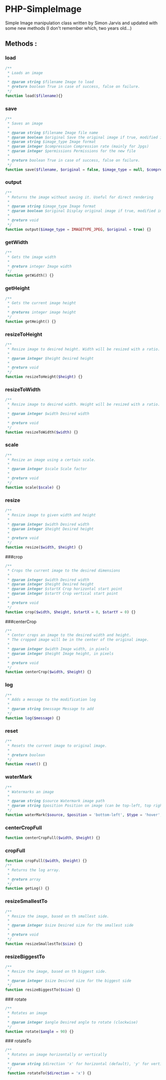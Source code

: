 # PHP-SimpleImage

Simple Image manipulation class written by Simon Jarvis and updated with some new methods (I don't remember which, two years old...)

## Methods :
### load

```PHP
/**
 * Loads an image
 *
 * @param string $filename Image to load
 * @return boolean True in case of success, false on failure.
 */
function load($filename){}
```

### save

```PHP
/**
 * Saves an image
 *
 * @param string $filename Image file name
 * @param boolean $original Save the original image if true, modified if false.
 * @param string $image_type Image format
 * @param integer $compression Compression rate (mainly for Jpgs)
 * @param integer $permissions Permissions for the new file
 *
 * @return boolean True in case of success, false on failure.
 */
function save($filename, $original = false, $image_type = null, $compression = 75, $permissions = null){}
```

### output

```PHP
/**
 * Returns the image without saving it. Useful for direct rendering
 *
 * @param string $image_type Image format
 * @param boolean $original Display original image if true, modified image if false.
 *
 * @return void
 */
function output($image_type = IMAGETYPE_JPEG, $original = true) {}
```

### getWidth

```PHP
/**
 * Gets the image width
 *
 * @return integer Image width
 */
function getWidth() {}
```

### getHeight

```PHP
/**
 * Gets the current image height
 *
 * @returns integer image height
 */
function getHeight() {}
```

### resizeToHeight

```PHP
/**
 * Resize image to desired height. Width will be resized with a ratio.
 *
 * @param integer $height Desired height
 *
 * @return void
 */
function resizeToHeight($height) {}
```

### resizeToWidth

```PHP
/**
 * Resize image to desired width. Height will be resized with a ratio.
 *
 * @param integer $width Desired width
 *
 * @return void
 */
function resizeToWidth($width) {}
```

### scale

```PHP
/**
 * Resize an image using a certain scale.
 *
 * @param integer $scale Scale factor
 *
 * @return void
 */
function scale($scale) {}
```

### resize

```PHP
/**
 * Resize image to given width and height
 *
 * @param integer $width Desired width
 * @param integer $height Desired height
 *
 * @return void
 */
function resize($width, $height) {}
```

###crop

```PHP
/**
 * Crops the current image to the desired dimensions
 *
 * @param integer $width Desired width
 * @param integer $height Desired height
 * @param integer $startX Crop horizontal start point
 * @param integer $startY Crop vertical start point
 *
 * @return void
 */
function crop($width, $height, $startX = 0, $startY = 0) {}
```

###centerCrop

```PHP
/**
 * Center crops an image to the desired width and height.
 * The cropped image will be in the center of the original image.
 *
 * @param integer $width Image width, in pixels
 * @param integer $height Image height, in pixels
 *
 * @return void
 */
function centerCrop($width, $height) {}
```

### log

```PHP
/**
 * Adds a message to the modification log
 *
 * @param string $message Message to add
 */
function log($message) {}
```

### reset

```PHP
/**
 * Resets the current image to original image.
 *
 * @return boolean
 */
function reset() {}
```

### waterMark

```PHP
/**
 * Watermarks an image
 *
 * @param string $source Watermark image path
 * @param string $position Position on image (can be top-left, top right, bottom-right, bottom-left)
 */
function waterMark($source, $position = 'bottom-left', $type = 'hover', $options = array()) {}
```

### centerCropFull

```PHP
function centerCropFull($width, $height) {}
```

### cropFull

```PHP
function cropFull($width, $height) {}
/**
 * Returns the log array.
 *
 * @return array
 */
function getLog() {}
```

### resizeSmallestTo

```PHP
/**
 * Resize the image, based on th smallest side.
 *
 * @param integer $size Desired size for the smallest side
 *
 * @return void
 */
function resizeSmallestTo($size) {}
```

### resizeBiggestTo

```PHP
/**
 * Resize the image, based on th biggest side.
 *
 * @param integer $size Desired size for the biggest side
 */
function resizeBiggestTo($size) {}
```

### rotate

```PHP
/**
 * Rotates an image
 *
 * @param integer $angle Desired angle to rotate (clockwise)
 */
function rotate($angle = 90) {}
```

### rotateTo

```PHP
/**
 * Rotates an image horizontally or vertically
 *
 * @param string $direction 'x' for horizontal (default), 'y' for vertical
 */
 function rotateTo($direction = 'x') {}
```
